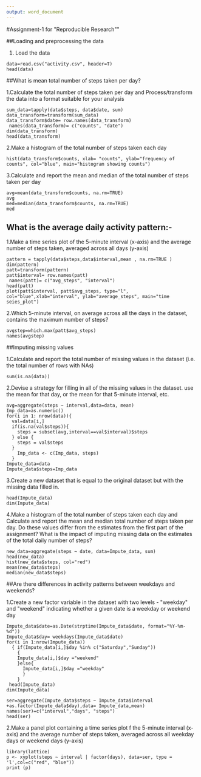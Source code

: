 ```yaml
---
output: word_document
---
```

#Assignment-1 for "Reproducible Research""

##Loading and preprocessing the data

1. Load the data 

```{r}
data=read.csv("activity.csv", header=T)
head(data)
```
##What is mean total number of steps taken per day?

1.Calculate the total number of steps taken per day and  Process/transform the data  into a format suitable for your analysis



```{r,sum}
sum_data=tapply(data$steps, data$date, sum)
data_transform=transform(sum_data)
data_transform$date= row.names(data_transform)
 names(data_transform)= c("counts", "date")
dim(data_transform)
head(data_transform)
```

2.Make a histogram of the total number of steps taken each day
 
```{r}
hist(data_transform$counts, xlab= "counts", ylab="frequency of counts", col="blue", main="histogram showing counts")
```

3.Calculate and report the mean and median of the total number of steps taken per day

```{r}
avg=mean(data_transform$counts, na.rm=TRUE)
avg
med=median(data_transform$counts, na.rm=TRUE)
med
```

## What is the average daily activity pattern:-

1.Make a time series plot of the 5-minute interval (x-axis) and the average number of steps taken, averaged across all days (y-axis)

```{r}
pattern = tapply(data$steps,data$interval,mean , na.rm=TRUE )
dim(pattern)
patt=transform(pattern)
patt$interval= row.names(patt)
 names(patt)= c("avg_steps", "interval")
head(patt)
plot(patt$interval, patt$avg_steps, type="l", col="blue",xlab="interval", ylab="average_steps", main="time seies_plot")
```
2.Which 5-minute interval, on average across all the days in the dataset, contains the maximum number of steps?

```{r}
avgstep=which.max(patt$avg_steps)
names(avgstep)
```

##Imputing missing values

1.Calculate and report the total number of missing values in the dataset (i.e. the total number of rows with NAs)

```{r}
sum(is.na(data))
```

2.Devise a strategy for filling in all of the missing values in the dataset.  use the mean for that day, or the mean for that 5-minute interval, etc.

```{r}
avg=aggregate(steps ~ interval,data=data, mean)
Imp_data=as.numeric()
for(i in 1: nrow(data)){
  val=data[i,]
  if(is.na(val$steps)){
    steps = subset(avg,interval==val$interval)$steps
  } else {
    steps = val$steps
  }
    Imp_data <- c(Imp_data, steps)
  }
Impute_data=data
Impute_data$steps=Imp_data
```

3.Create a new dataset that is equal to the original dataset but with the missing data filled in.

```{r}
head(Impute_data)
dim(Impute_data)
```

4.Make a histogram of the total number of steps taken each day and Calculate and report the mean and median total number of steps taken per day. Do these values differ from the estimates from the first part of the assignment? What is the impact of imputing missing data on the estimates of the total daily number of steps?
```{r}
new_data=aggregate(steps ~ date, data=Impute_data, sum)
head(new_data)
hist(new_data$steps, col="red")
mean(new_data$steps)
median(new_data$steps)
```

##Are there differences in activity patterns between weekdays and weekends?


1.Create a new factor variable in the dataset with two levels - "weekday" and "weekend" indicating whether a given date is a weekday or weekend day

```{r}
Impute_data$date=as.Date(strptime(Impute_data$date, format="%Y-%m-%d"))
Impute_data$day= weekdays(Impute_data$date)
for(i in 1:nrow(Impute_data))
  { if(Impute_data[i,]$day %in% c("Saturday","Sunday"))
    {   
    Impute_data[i,]$day ="weekend"
    }else{
      Impute_data[i,]$day ="weekday"
      }
    }
 head(Impute_data)
dim(Impute_data)

ser=aggregate(Impute_data$steps ~ Impute_data$interval +as.factor(Impute_data$day),data= Impute_data,mean)
names(ser)=c("interval","days", "steps")
head(ser)
```

2.Make a panel plot containing a time series plot f the 5-minute interval (x-axis) and the average number of steps taken, averaged across all weekday days or weekend days (y-axis)

```{r}
library(lattice)
p <- xyplot(steps ~ interval | factor(days), data=ser, type = 'l',col=c("red", "blue"))
print (p)
```


